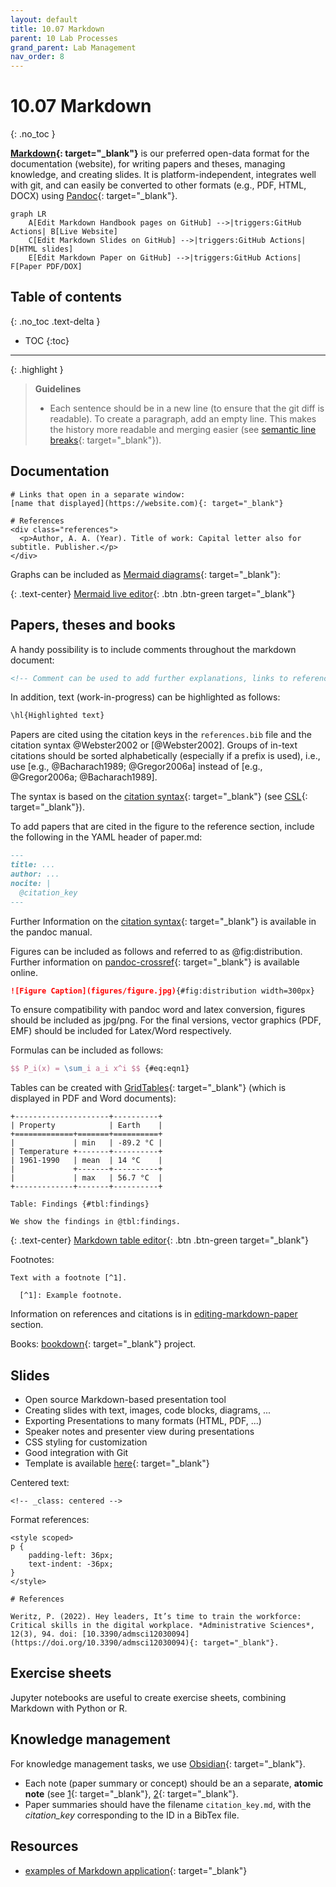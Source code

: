 ```yaml
---
layout: default
title: 10.07 Markdown
parent: 10 Lab Processes
grand_parent: Lab Management
nav_order: 8
---
```


# 10.07 Markdown
{: .no_toc }

**[Markdown](https://www.markdownguide.org/){: target="_blank"}** is our preferred open-data format for the documentation (website), for writing papers and theses, managing knowledge, and creating slides. It is platform-independent, integrates well with git, and can easily be converted to other formats (e.g., PDF, HTML, DOCX) using [Pandoc](https://pandoc.org/){: target="_blank"}.

```mermaid
graph LR
    A[Edit Markdown Handbook pages on GitHub] -->|triggers:GitHub Actions| B[Live Website]
    C[Edit Markdown Slides on GitHub] -->|triggers:GitHub Actions| D[HTML slides]
    E[Edit Markdown Paper on GitHub] -->|triggers:GitHub Actions| F[Paper PDF/DOX]
```

## Table of contents
{: .no_toc .text-delta }

- TOC
{:toc}

--- 

{: .highlight }
> **Guidelines**
> 
> - Each sentence should be in a new line (to ensure that the git diff is readable). To create a paragraph, add an empty line. This makes the history more readable and merging easier (see [semantic line breaks](https://sembr.org/){: target="_blank"}).

## Documentation

```
# Links that open in a separate window:
[name that displayed](https://website.com){: target="_blank"}

# References
<div class="references">
  <p>Author, A. A. (Year). Title of work: Capital letter also for subtitle. Publisher.</p>
</div>
```

Graphs can be included as [Mermaid diagrams](https://mermaid.js.org/syntax/flowchart.html){: target="_blank"}:

{: .text-center}
[Mermaid live editor](https://mermaid.live/edit){: .btn .btn-green target="_blank"}

## Papers, theses and books

A handy possibility is to include comments throughout the markdown document:

```markdown
<!-- Comment can be used to add further explanations, links to references/resources, or to keep parts of the paper that were shortened -->
```

In addition, text (work-in-progress) can be highlighted as follows:
```markdown
\hl{Highlighted text}
```

Papers are cited using the citation keys in the `references.bib` file and the citation syntax @Webster2002 or [@Webster2002].
Groups of in-text citations should be sorted alphabetically (especially if a prefix is used), i.e., use [e.g., @Bacharach1989; @Gregor2006a] instead of [e.g., @Gregor2006a; @Bacharach1989].

The syntax is based on the [citation syntax](https://pandoc.org/MANUAL.html#citation-syntax){: target="_blank"} (see [CSL](https://citationstyles.org/){: target="_blank"}).

To add papers that are cited in the figure to the reference section, include the following in the YAML header of paper.md:

```markdown
---
title: ...
author: ...
nocite: |
  @citation_key
---
```

Further Information on the [citation syntax](https://pandoc.org/MANUAL.html#citation-syntax){: target="_blank"} is available in the pandoc manual.

Figures can be included as follows and referred to as @fig:distribution.
Further information on [pandoc-crossref](https://lierdakil.github.io/pandoc-crossref/){: target="_blank"} is available online.

```markdown
![Figure Caption](figures/figure.jpg){#fig:distribution width=300px}
```

To ensure compatibility with pandoc word and latex conversion, figures should be included as jpg/png.
For the final versions, vector graphics (PDF, EMF) should be included for Latex/Word respectively.

Formulas can be included as follows:

```latex
$$ P_i(x) = \sum_i a_i x^i $$ {#eq:eqn1}
```

Tables can be created with [GridTables](https://pandoc.org/MANUAL.html#extension-grid_tables){: target="_blank"} (which is displayed in PDF and Word documents):

```text
+---------------------+----------+
| Property            | Earth    |
+=============+=======+==========+
|             | min   | -89.2 °C |
| Temperature +-------+----------+
| 1961-1990   | mean  | 14 °C    |
|             +-------+----------+
|             | max   | 56.7 °C  |
+-------------+-------+----------+

Table: Findings {#tbl:findings}

We show the findings in @tbl:findings.
```

{: .text-center}
[Markdown table editor](https://www.tablesgenerator.com/markdown_tables){: .btn .btn-green target="_blank"}

Footnotes:

```text
Text with a footnote [^1].

  [^1]: Example footnote.
```

Information on references and citations is in [editing-markdown-paper](../../20-research/20_processes/20.29.writing.html) section.

Books: [bookdown](https://bookdown.org/yihui/bookdown/){: target="_blank"} project.

## Slides

- Open source Markdown-based presentation tool
- Creating slides with text, images, code blocks, diagrams, ...
- Exporting Presentations to many formats (HTML, PDF, ...)
- Speaker notes and presenter view during presentations
- CSS styling for customization
- Good integration with Git
- Template is available [here](https://github.com/digital-work-lab/slides){: target="_blank"}

Centered text:

```
<!-- _class: centered -->
```

Format references:

```
<style scoped>
p {
    padding-left: 36px;
    text-indent: -36px;
}
</style>

# References

Weritz, P. (2022). Hey leaders, It’s time to train the workforce: Critical skills in the digital workplace. *Administrative Sciences*, 12(3), 94. doi: [10.3390/admsci12030094](https://doi.org/10.3390/admsci12030094){: target="_blank"}.

```

## Exercise sheets

Jupyter notebooks are useful to create exercise sheets, combining Markdown with Python or R.

## Knowledge management

For knowledge management tasks, we use [Obsidian](https://obsidian.md/){: target="_blank"}.

- Each note (paper summary or concept) should be an a separate, **atomic note** (see [1](https://zettelkasten.de/overview/){: target="_blank"}, [2](https://forum.obsidian.md/t/12-principles-for-using-zettelkasten/51679){: target="_blank"}.
- Paper summaries should have the filename `citation_key.md`, with the *citation_key* corresponding to the ID in a BibTex file. 

## Resources

- [examples of Markdown application](https://bookdown.org/yihui/rmarkdown/basics-examples.html#airbnbs-knowledge-repository){: target="_blank"}
